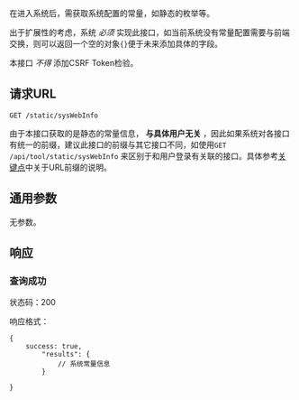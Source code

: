 在进入系统后，需获取系统配置的常量，如静态的枚举等。

出于扩展性的考虑，系统 *必须* 实现此接口，如当前系统没有常量配置需要与前端交换，则可以返回一个空的对象`{}`便于未来添加具体的字段。

本接口 *不得* 添加CSRF Token检验。

## 请求URL

    GET /static/sysWebInfo

由于本接口获取的是静态的常量信息， **与具体用户无关** ，因此如果系统对各接口有统一的前缀，建议此接口的前缀与其它接口不同，如使用`GET /api/tool/static/sysWebInfo` 来区别于和用户登录有关联的接口。具体参考[关键点]()中关于URL前缀的说明。

## 通用参数

无参数。

## 响应

### 查询成功

状态码：200

响应格式：

    {
        success: true,
    		"results": {
    			// 系统常量信息
    		}

    }
